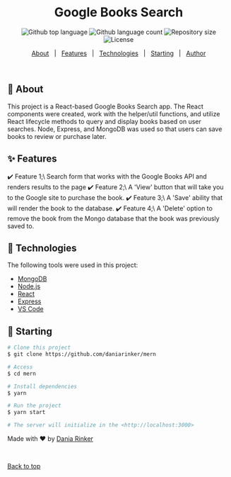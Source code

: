 <h1 align="center">Google Books Search</h1>

<p align="center">
  <img alt="Github top language" src="https://img.shields.io/github/languages/top/daniarinker/Google-Books-Search?color=56BEB8">

  <img alt="Github language count" src="https://img.shields.io/github/languages/count/daniarinker/Google-Books-Search?color=56BEB8">

  <img alt="Repository size" src="https://img.shields.io/github/repo-size/daniarinker/Google-Books-Search?color=56BEB8">

  <img alt="License" src="https://img.shields.io/github/license/daniarinker/Google-Books-Search?color=56BEB8">
</p>

<p align="center">
  <a href="#dart-about">About</a> &#xa0; | &#xa0; 
  <a href="#sparkles-features">Features</a> &#xa0; | &#xa0;
  <a href="#rocket-technologies">Technologies</a> &#xa0; | &#xa0;
  <a href="#checkered_flag-starting">Starting</a> &#xa0; | &#xa0;
  <a href="https://github.com/daniarinker" target="_blank">Author</a>
</p>

<br>

## :dart: About

This project is a React-based Google Books Search app. The React components were created, work with the helper/util functions, and utilize React lifecycle methods to query and display books based on user searches. Node, Express, and MongoDB was used so that users can save books to review or purchase later.

## :sparkles: Features

:heavy_check_mark: Feature 1;\ Search form that works with the Google Books API and renders results to the page
:heavy_check_mark: Feature 2;\ A 'View' button that will take you to the Google site to purchase the book.
:heavy_check_mark: Feature 3;\ A 'Save' ability that will render the book to the database.
:heavy_check_mark: Feature 4;\ A 'Delete' option to remove the book from the Mongo database that the book was previously saved to.

## :rocket: Technologies

The following tools were used in this project:

- [MongoDB](https://www.mongodb.com/)
- [Node.js](https://nodejs.org/en/)
- [React](https://pt-br.reactjs.org/)
- [Express](https://expressjs.com/)
- [VS Code](https://code.visualstudio.com/)

## :checkered_flag: Starting

```bash
# Clone this project
$ git clone https://github.com/daniarinker/mern

# Access
$ cd mern

# Install dependencies
$ yarn

# Run the project
$ yarn start

# The server will initialize in the <http://localhost:3000>
```

Made with :heart: by <a href="https://github.com/daniarinker" target="_blank">Dania Rinker</a>

&#xa0;

<a href="#top">Back to top</a>

